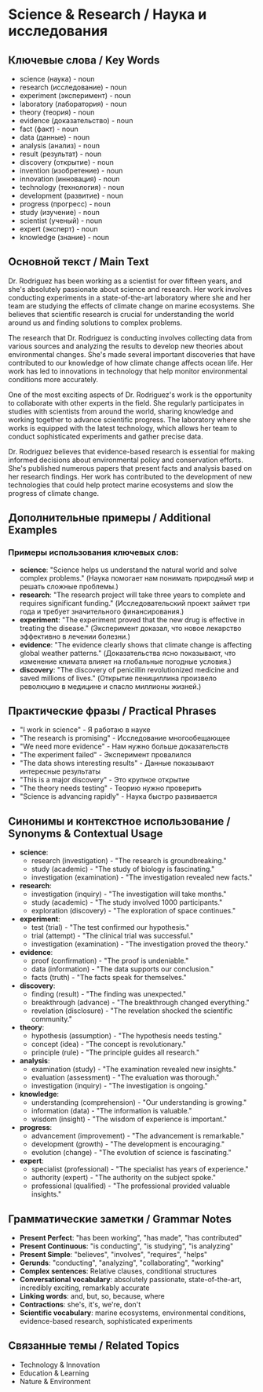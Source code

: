 # Science & Research / Наука и исследования

## Ключевые слова / Key Words
- science (наука) - noun
- research (исследование) - noun
- experiment (эксперимент) - noun
- laboratory (лаборатория) - noun
- theory (теория) - noun
- evidence (доказательство) - noun
- fact (факт) - noun
- data (данные) - noun
- analysis (анализ) - noun
- result (результат) - noun
- discovery (открытие) - noun
- invention (изобретение) - noun
- innovation (инновация) - noun
- technology (технология) - noun
- development (развитие) - noun
- progress (прогресс) - noun
- study (изучение) - noun
- scientist (ученый) - noun
- expert (эксперт) - noun
- knowledge (знание) - noun

## Основной текст / Main Text

Dr. Rodriguez has been working as a scientist for over fifteen years, and she's absolutely passionate about science and research. Her work involves conducting experiments in a state-of-the-art laboratory where she and her team are studying the effects of climate change on marine ecosystems. She believes that scientific research is crucial for understanding the world around us and finding solutions to complex problems.

The research that Dr. Rodriguez is conducting involves collecting data from various sources and analyzing the results to develop new theories about environmental changes. She's made several important discoveries that have contributed to our knowledge of how climate change affects ocean life. Her work has led to innovations in technology that help monitor environmental conditions more accurately.

One of the most exciting aspects of Dr. Rodriguez's work is the opportunity to collaborate with other experts in the field. She regularly participates in studies with scientists from around the world, sharing knowledge and working together to advance scientific progress. The laboratory where she works is equipped with the latest technology, which allows her team to conduct sophisticated experiments and gather precise data.

Dr. Rodriguez believes that evidence-based research is essential for making informed decisions about environmental policy and conservation efforts. She's published numerous papers that present facts and analysis based on her research findings. Her work has contributed to the development of new technologies that could help protect marine ecosystems and slow the progress of climate change.

## Дополнительные примеры / Additional Examples

### Примеры использования ключевых слов:
- **science**: "Science helps us understand the natural world and solve complex problems." (Наука помогает нам понимать природный мир и решать сложные проблемы.)
- **research**: "The research project will take three years to complete and requires significant funding." (Исследовательский проект займет три года и требует значительного финансирования.)
- **experiment**: "The experiment proved that the new drug is effective in treating the disease." (Эксперимент доказал, что новое лекарство эффективно в лечении болезни.)
- **evidence**: "The evidence clearly shows that climate change is affecting global weather patterns." (Доказательства ясно показывают, что изменение климата влияет на глобальные погодные условия.)
- **discovery**: "The discovery of penicillin revolutionized medicine and saved millions of lives." (Открытие пенициллина произвело революцию в медицине и спасло миллионы жизней.)

## Практические фразы / Practical Phrases

- "I work in science" - Я работаю в науке
- "The research is promising" - Исследование многообещающее
- "We need more evidence" - Нам нужно больше доказательств
- "The experiment failed" - Эксперимент провалился
- "The data shows interesting results" - Данные показывают интересные результаты
- "This is a major discovery" - Это крупное открытие
- "The theory needs testing" - Теорию нужно проверить
- "Science is advancing rapidly" - Наука быстро развивается

## Синонимы и контекстное использование / Synonyms & Contextual Usage

- **science**: 
  - research (investigation) - "The research is groundbreaking."
  - study (academic) - "The study of biology is fascinating."
  - investigation (examination) - "The investigation revealed new facts."
- **research**: 
  - investigation (inquiry) - "The investigation will take months."
  - study (academic) - "The study involved 1000 participants."
  - exploration (discovery) - "The exploration of space continues."
- **experiment**: 
  - test (trial) - "The test confirmed our hypothesis."
  - trial (attempt) - "The clinical trial was successful."
  - investigation (examination) - "The investigation proved the theory."
- **evidence**: 
  - proof (confirmation) - "The proof is undeniable."
  - data (information) - "The data supports our conclusion."
  - facts (truth) - "The facts speak for themselves."
- **discovery**: 
  - finding (result) - "The finding was unexpected."
  - breakthrough (advance) - "The breakthrough changed everything."
  - revelation (disclosure) - "The revelation shocked the scientific community."
- **theory**: 
  - hypothesis (assumption) - "The hypothesis needs testing."
  - concept (idea) - "The concept is revolutionary."
  - principle (rule) - "The principle guides all research."
- **analysis**: 
  - examination (study) - "The examination revealed new insights."
  - evaluation (assessment) - "The evaluation was thorough."
  - investigation (inquiry) - "The investigation is ongoing."
- **knowledge**: 
  - understanding (comprehension) - "Our understanding is growing."
  - information (data) - "The information is valuable."
  - wisdom (insight) - "The wisdom of experience is important."
- **progress**: 
  - advancement (improvement) - "The advancement is remarkable."
  - development (growth) - "The development is encouraging."
  - evolution (change) - "The evolution of science is fascinating."
- **expert**: 
  - specialist (professional) - "The specialist has years of experience."
  - authority (expert) - "The authority on the subject spoke."
  - professional (qualified) - "The professional provided valuable insights."

## Грамматические заметки / Grammar Notes

- **Present Perfect**: "has been working", "has made", "has contributed"
- **Present Continuous**: "is conducting", "is studying", "is analyzing"
- **Present Simple**: "believes", "involves", "requires", "helps"
- **Gerunds**: "conducting", "analyzing", "collaborating", "working"
- **Complex sentences**: Relative clauses, conditional structures
- **Conversational vocabulary**: absolutely passionate, state-of-the-art, incredibly exciting, remarkably accurate
- **Linking words**: and, but, so, because, where
- **Contractions**: she's, it's, we're, don't
- **Scientific vocabulary**: marine ecosystems, environmental conditions, evidence-based research, sophisticated experiments

## Связанные темы / Related Topics

- Technology & Innovation
- Education & Learning
- Nature & Environment
